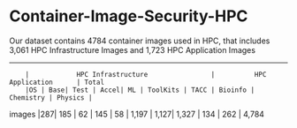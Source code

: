 # Container-Image-Security-HPC
Our dataset contains 4784 container images used in HPC, that includes 3,061 HPC Infrastructure Images and 1,723 HPC Application Images

-------------------------------------------------------------------------------------------------------------------
        |            HPC Infrastructure                |          HPC Application      | Total
        |OS | Base| Test | Accel| ML | ToolKits | TACC | Bioinfo | Chemistry | Physics |
images  |287| 185 | 62   | 145  | 58 |  1,197   | 1,127| 1,327   | 134       | 262     | 4,784
